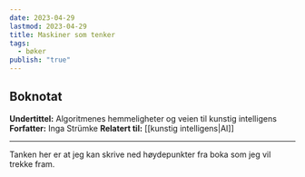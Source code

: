 ```yaml
---
date: 2023-04-29
lastmod: 2023-04-29
title: Maskiner som tenker
tags:
  - bøker
publish: "true"
---
```


## Boknotat

**Undertittel:** Algoritmenes hemmeligheter og veien til kunstig intelligens
**Forfatter:** Inga Strümke
**Relatert til:** [[kunstig intelligens|AI]]

---

Tanken her er at jeg kan skrive ned høydepunkter fra boka som jeg vil trekke fram.

